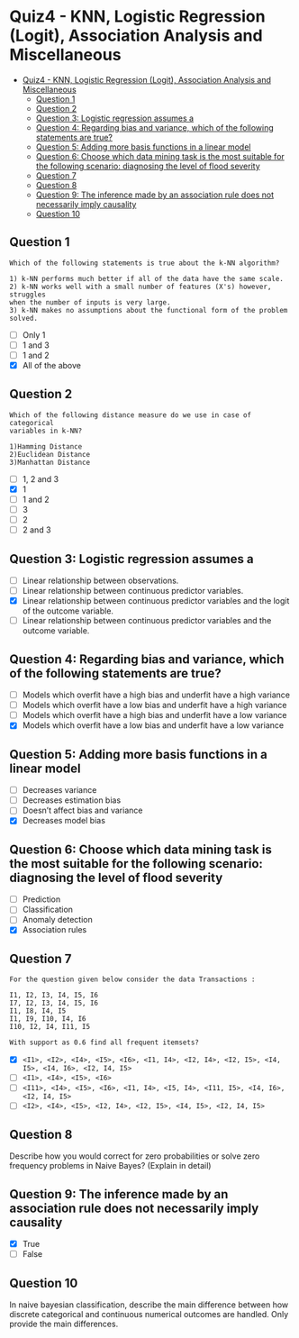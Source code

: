 # Quiz4 - KNN, Logistic Regression (Logit), Association Analysis and Miscellaneous

- [Quiz4 - KNN, Logistic Regression (Logit), Association Analysis and Miscellaneous](#quiz4---knn-logistic-regression-logit-association-analysis-and-miscellaneous)
  - [Question 1](#question-1)
  - [Question 2](#question-2)
  - [Question 3: Logistic regression assumes a](#question-3-logistic-regression-assumes-a)
  - [Question 4: Regarding bias and variance, which of the following statements are true?](#question-4-regarding-bias-and-variance-which-of-the-following-statements-are-true)
  - [Question 5: Adding more basis functions in a linear model](#question-5-adding-more-basis-functions-in-a-linear-model)
  - [Question 6: Choose which data mining task is the most suitable for the following scenario: diagnosing the level of flood severity](#question-6-choose-which-data-mining-task-is-the-most-suitable-for-the-following-scenario-diagnosing-the-level-of-flood-severity)
  - [Question 7](#question-7)
  - [Question 8](#question-8)
  - [Question 9: The inference made by an association rule does not necessarily imply causality](#question-9-the-inference-made-by-an-association-rule-does-not-necessarily-imply-causality)
  - [Question 10](#question-10)

## Question 1

    Which of the following statements is true about the k-NN algorithm?

    1) k-NN performs much better if all of the data have the same scale.
    2) k-NN works well with a small number of features (X's) however, struggles
    when the number of inputs is very large.
    3) k-NN makes no assumptions about the functional form of the problem solved.

- [ ] Only 1
- [ ] 1 and 3
- [ ] 1 and 2
- [x] All of the above

## Question 2

    Which of the following distance measure do we use in case of categorical
    variables in k-NN?

    1)Hamming Distance
    2)Euclidean Distance
    3)Manhattan Distance

- [ ] 1, 2 and 3
- [x] 1
- [ ] 1 and 2
- [ ] 3
- [ ] 2
- [ ] 2 and 3

## Question 3: Logistic regression assumes a

- [ ] Linear relationship between observations.
- [ ] Linear relationship between continuous predictor variables.
- [x] Linear relationship between continuous predictor variables and the logit of the outcome variable.
- [ ] Linear relationship between continuous predictor variables and the outcome variable.

## Question 4: Regarding bias and variance, which of the following statements are true?

- [ ] Models which overfit have a high bias and underfit have a high variance
- [ ] Models which overfit have a low bias and underfit have a high variance
- [ ] Models which overfit have a high bias and underfit have a low variance
- [x] Models which overfit have a low bias and underfit have a low variance

## Question 5: Adding more basis functions in a linear model

- [ ] Decreases variance
- [ ] Decreases estimation bias
- [ ] Doesn’t affect bias and variance
- [x] Decreases model bias

## Question 6: Choose which data mining task is the most suitable for the following scenario: diagnosing the level of flood severity

- [ ] Prediction
- [ ] Classification
- [ ] Anomaly detection
- [x] Association rules

## Question 7

    For the question given below consider the data Transactions :

    I1, I2, I3, I4, I5, I6
    I7, I2, I3, I4, I5, I6
    I1, I8, I4, I5
    I1, I9, I10, I4, I6
    I10, I2, I4, I11, I5

    With support as 0.6 find all frequent itemsets?

- [x] `<I1>, <I2>, <I4>, <I5>, <I6>, <I1, I4>, <I2, I4>, <I2, I5>, <I4, I5>, <I4, I6>, <I2, I4, I5>`
- [ ] `<I1>, <I4>, <I5>, <I6>`
- [ ] `<I11>, <I4>, <I5>, <I6>, <I1, I4>, <I5, I4>, <I11, I5>, <I4, I6>, <I2, I4, I5>`
- [ ] `<I2>, <I4>, <I5>, <I2, I4>, <I2, I5>, <I4, I5>, <I2, I4, I5>`

## Question 8

Describe how you would correct for zero probabilities or solve zero frequency
problems in Naive Bayes? (Explain in detail)

## Question 9: The inference made by an association rule does not necessarily imply causality

- [x] True
- [ ] False

## Question 10

In naive bayesian classification, describe the main difference between how
discrete categorical and continuous numerical outcomes are handled.
Only provide the main differences.
